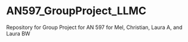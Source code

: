# AN597_GroupProject_LLMC
Repository for Group Project for AN 597 for Mel, Christian, Laura A, and Laura BW
